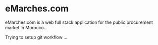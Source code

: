 # eMarches.com
eMarches.com is a web full stack application for the public procurement market in Morocco.

Trying to setup git workflow ... 